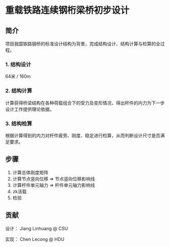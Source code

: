 # 重载铁路连续钢桁梁桥初步设计

## 简介
项目我国铁路钢桥的标准设计结构为背景，完成结构设计、结构计算与检算的全过程。
  
### 1. 结构设计
64米 / 160m
  
### 2. 结构计算
计算获得桥梁结构在各种荷载组合下的受力及变形情况，得出杆件的内力为下一步设计工作提供理论依据。
  
### 3. 结构检算
根据计算得到的内力对杆件疲劳、刚度、稳定进行检算，从而判断设计尺寸是否满足要求。


## 步骤

1. 计算总体刚度矩阵
2. 计算节点竖向位移 => 节点竖向位移影响线
3. 计算杆件单元轴力 => 杆件单元轴力影响线
4. zk活载
5. 检验



## 贡献
设计：  Jiang Linhuang @ CSU  

实现： Chen Lecong @ HDU

